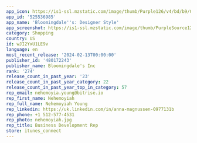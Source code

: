```yaml
---
app_icon: https://is1-ssl.mzstatic.com/image/thumb/Purple126/v4/bd/b9/06/bdb906a1-eec6-a7f9-5607-4c1a7e0c23fd/AppIcon-0-0-1x_U007emarketing-0-6-0-0-85-220.png/1024x1024bb.png
app_id: '525536985'
app_name: 'Bloomingdale''s: Designer Style'
app_screenshot: https://is1-ssl.mzstatic.com/image/thumb/PurpleSource126/v4/46/8f/8c/468f8cca-3cb7-2041-4d41-2ed7a74e7528/927d8bcd-34f6-423e-87c6-4fdc4ad5f8f0_Bloomingdales_SS23_APP_TodayTab_Ad_01.jpg/1242x2688bb.png
category: Shopping
country: US
id: wJI2YxU1LE9v
language: en
most_recent_release: '2024-02-13T00:00:00'
publisher_id: '480172243'
publisher_name: Bloomingdale's Inc
rank: '274'
release_count_in_past_year: '23'
release_count_in_past_year_category: 22
release_count_in_past_year_top_in_category: 57
rep_email: nehemoyia.young@bitrise.io
rep_first_name: Nehemoyiah
rep_full_name: Nehemoyiah Young
rep_linkedin: https://uk.linkedin.com/in/anna-magnussen-0977131b
rep_phone: +1 512-577-4531
rep_photo: nehemoyiah.jpg
rep_title: Business Development Rep
store: itunes_connect
---
```

